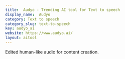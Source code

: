 ```yaml
---
title:  Audyo - Trending AI tool for Text to speech
display_name:  Audyo
category: Text to speech
category_slug: text-to-speech
key: audyo_ai
website: https://www.audyo.ai/
layout: aitool
---
```


Edited human-like audio for content creation.
